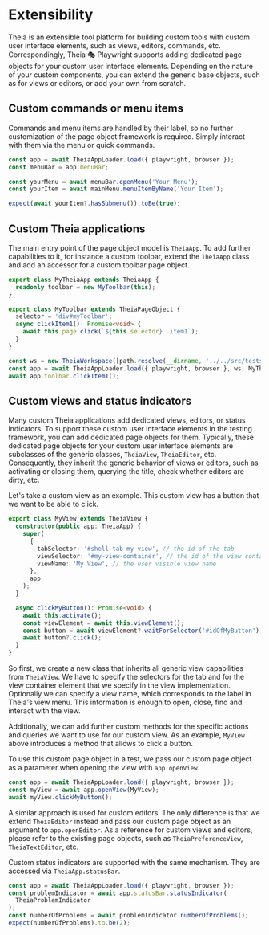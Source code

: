 # Extensibility

Theia is an extensible tool platform for building custom tools with custom user interface elements, such as views, editors, commands, etc.
Correspondingly, Theia 🎭 Playwright supports adding dedicated page objects for your custom user interface elements.
Depending on the nature of your custom components, you can extend the generic base objects, such as for views or editors, or add your own from scratch.

## Custom commands or menu items

Commands and menu items are handled by their label, so no further customization of the page object framework is required.
Simply interact with them via the menu or quick commands.

```typescript
const app = await TheiaAppLoader.load({ playwright, browser });
const menuBar = app.menuBar;

const yourMenu = await menuBar.openMenu('Your Menu');
const yourItem = await mainMenu.menuItemByName('Your Item');

expect(await yourItem?.hasSubmenu()).toBe(true);
```

## Custom Theia applications

The main entry point of the page object model is `TheiaApp`.
To add further capabilities to it, for instance a custom toolbar, extend the `TheiaApp` class and add an accessor for a custom toolbar page object.

```typescript
export class MyTheiaApp extends TheiaApp {
  readonly toolbar = new MyToolbar(this);
}

export class MyToolbar extends TheiaPageObject {
  selector = 'div#myToolbar';
  async clickItem1(): Promise<void> {
    await this.page.click(`${this.selector} .item1`);
  }
}

const ws = new TheiaWorkspace([path.resolve(__dirname, '../../src/tests/resources/sample-files1']);
const app = await TheiaAppLoader.load({ playwright, browser }, ws, MyTheiaApp);
await app.toolbar.clickItem1();
```

## Custom views and status indicators

Many custom Theia applications add dedicated views, editors, or status indicators.
To support these custom user interface elements in the testing framework, you can add dedicated page objects for them.
Typically, these dedicated page objects for your custom user interface elements are subclasses of the generic classes, `TheiaView`, `TheiaEditor`, etc.
Consequently, they inherit the generic behavior of views or editors, such as activating or closing them, querying the title, check whether editors are dirty, etc.

Let's take a custom view as an example. This custom view has a button that we want to be able to click.

```typescript
export class MyView extends TheiaView {
  constructor(public app: TheiaApp) {
    super(
      {
        tabSelector: '#shell-tab-my-view', // the id of the tab
        viewSelector: '#my-view-container', // the id of the view container
        viewName: 'My View', // the user visible view name
      },
      app
    );
  }

  async clickMyButton(): Promise<void> {
    await this.activate();
    const viewElement = await this.viewElement();
    const button = await viewElement?.waitForSelector('#idOfMyButton');
    await button?.click();
  }
}
```

So first, we create a new class that inherits all generic view capabilities from `TheiaView`.
We have to specify the selectors for the tab and for the view container element that we specify in the view implementation.
Optionally we can specify a view name, which corresponds to the label in Theia's view menu.
This information is enough to open, close, find and interact with the view.

Additionally, we can add further custom methods for the specific actions and queries we want to use for our custom view.
As an example, `MyView` above introduces a method that allows to click a button.

To use this custom page object in a test, we pass our custom page object as a parameter when opening the view with `app.openView`.

```typescript
const app = await TheiaAppLoader.load({ playwright, browser });
const myView = await app.openView(MyView);
await myView.clickMyButton();
```

A similar approach is used for custom editors. The only difference is that we extend `TheiaEditor` instead and pass our custom page object as an argument to `app.openEditor`.
As a reference for custom views and editors, please refer to the existing page objects, such as `TheiaPreferenceView`, `TheiaTextEditor`, etc.

Custom status indicators are supported with the same mechanism. They are accessed via `TheiaApp.statusBar`.

```typescript
const app = await TheiaAppLoader.load({ playwright, browser });
const problemIndicator = await app.statusBar.statusIndicator(
  TheiaProblemIndicator
);
const numberOfProblems = await problemIndicator.numberOfProblems();
expect(numberOfProblems).to.be(2);
```
